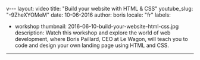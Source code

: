 v---
layout: video
title: "Build your website with HTML & CSS"
youtube_slug: "-9ZheXYOMeM"
date: 10-06-2016
author: boris
locale: "fr"
labels:
  - workshop
thumbnail: 2016-06-10-build-your-website-html-css.jpg
description: Watch this workshop and explore the world of web development, where Boris Paillard, CEO at Le Wagon, will teach you to code and design your own landing page using HTML and CSS.
---
